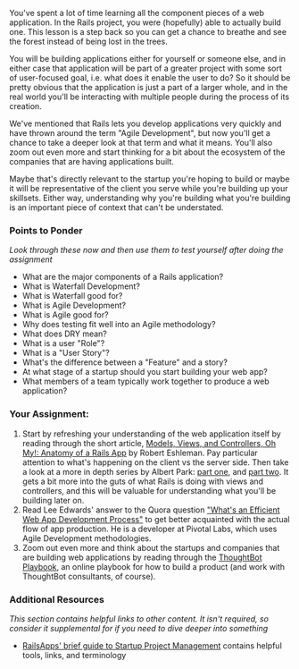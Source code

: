 You've spent a lot of time learning all the component pieces of a web application.  In the Rails project, you were (hopefully) able to actually build one.  This lesson is a step back so you can get a chance to breathe and see the forest instead of being lost in the trees.  

You will be building applications either for yourself or someone else, and in either case that application will be part of a greater project with some sort of user-focused goal, i.e. what does it enable the user to do?  So it should be pretty obvious that the application is just a part of a larger whole, and in the real world you'll be interacting with multiple people during the process of its creation.

We've mentioned that Rails lets you develop applications very quickly and have thrown around the term "Agile Development", but now you'll get a chance to take a deeper look at that term and what it means.  You'll also zoom out even more and start thinking for a bit about the ecosystem of the companies that are having applications built.  

Maybe that's directly relevant to the startup you're hoping to build or maybe it will be representative of the client you serve while you're building up your skillsets.  Either way, understanding why you're building what you're building is an important piece of context that can't be understated.

### Points to Ponder

*Look through these now and then use them to test yourself after doing the assignment*

* What are the major components of a Rails application?
* What is Waterfall Development?
* What is Waterfall good for?
* What is Agile Development?
* What is Agile good for?
* Why does testing fit well into an Agile methodology?
* What does DRY mean?
* What is a user "Role"?
* What is a "User Story"?
* What's the difference between a "Feature" and a story?
* At what stage of a startup should you start building your web app?
* What members of a team typically work together to produce a web application?

### Your Assignment:
1. Start by refreshing your understanding of the web application itself by reading through the short article, [Models, Views, and Controllers, Oh My!: Anatomy of a Rails App](http://blog.roberteshleman.com/2014/07/07/models-views-and-controllers-oh-my-anatomy-of-a-rails-app/) by Robert Eshleman.  Pay particular attention to what's happening on the client vs the server side. Then take a look at a more in depth series by Albert Park: [part one](http://www.albertpark.io/anatomy-of-a-rails-application-part-i-views/), and [part two](http://www.albertpark.io/anatomy-of-a-rails-application-part-ii-controllers/).  It gets a bit more into the guts of what Rails is doing with views and controllers, and this will be valuable for understanding what you'll be building later on.
1. Read Lee Edwards' answer to the Quora question ["What's an Efficient Web App Development Process"](https://www.quora.com/Whats-an-efficient-web-app-development-process/answer/Lee-Edwards?srid=upjL5) to get better acquainted with the actual flow of app production.  He is a developer at Pivotal Labs, which uses Agile Development methodologies.
2. Zoom out even more and think about the startups and companies that are building web applications by reading through the [ThoughtBot Playbook](http://playbook.thoughtbot.com/), an online playbook for how to build a product (and work with ThoughtBot consultants, of course).


### Additional Resources

*This section contains helpful links to other content. It isn't required, so consider it supplemental for if you need to dive deeper into something*

* [RailsApps' brief guide to Startup Project Management](http://railsapps.github.io/rails-project-management.html) contains helpful tools, links, and terminology
